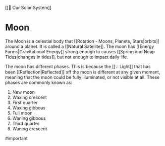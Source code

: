 [[🌌 Our Solar System]]
# Moon
The Moon is a celestial body that [[Rotation - Moons, Planets, Stars|orbits]] around a planet. It is called a [[Natural Satellite]]. The moon has [[Energy Forms|Gravitational Energy]] strong enough to causes [[Spring and Neap Tides|changes in tides]], but not enough to impact daily life.

The moon has different phases. This is because the [[💡 Light]] that has been [[Reflection|Reflected]] off the moon is different at any given moment, meaning that the moon could be fully illuminated, or not visible at all. These phases are commonly known as:

1. New moon
2. Waxing crescent
3. First quarter
4. Waxing gibbous
5. Full moon
6. Waning gibbous
7. Third quarter
8. Waning crescent

#important 